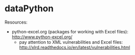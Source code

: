 # dataPython

Resources:
* python-excel.org (packages for working with Excel files): http://www.python-excel.org/
   * pay attention to XML vulnerabilities and Excel files: http://xlrd.readthedocs.io/en/latest/vulnerabilities.html

